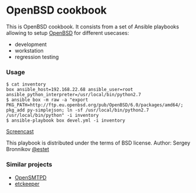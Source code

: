 OpenBSD cookbook
================

This is OpenBSD cookbook. It consists from a set of Ansible playbooks allowing
to setup [OpenBSD](http://www.openbsd.org/) for different usecases:

* development
* workstation
* regression testing

### Usage

```
$ cat inventory
box ansible_host=192.168.22.68 ansible_user=root ansible_python_interpreter=/usr/local/bin/python2.7
$ ansible box -m raw -a "export PKG_PATH=http://ftp.eu.openbsd.org/pub/OpenBSD/6.0/packages/amd64/; pkg_add py-simplejson; ln -sf /usr/local/bin/python2.7 /usr/local/bin/python" -i inventory
$ ansible-playbook box devel.yml -i inventory
```

[Screencast](https://asciinema.org/a/9221)

This playbook is distributed under the terms of BSD license.
Author: Sergey Bronnikov [@estet](https://twitter.com/estet)

### Similar projects

* [OpenSMTPD](https://github.com/cw-ansible/cw.opensmtpd)
* [etckeeper](https://github.com/cw-ansible/cw.etckeeper)
